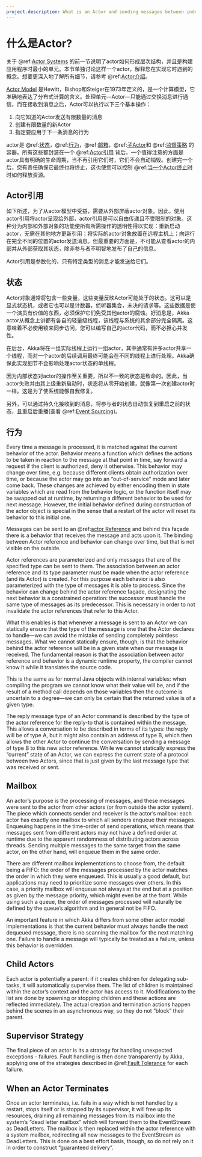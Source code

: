 ```yaml
---
project.description: What is an Actor and sending messages between independent units of computation in Akka.
---
```

# 什么是Actor?

关于 @ref:[Actor Systems](actor-systems.md) 的前一节说明了actor如何形成层次结构，并且是构建应用程序时最小的单元。本节单独讨论这样一个actor，解释您在实现它时遇到的概念。想要更深入地了解所有细节，请参考 @ref:[Actor介绍](../typed/actors.md)。

[Actor Model](http://en.wikipedia.org/wiki/Actor_model) 是Hewitt，Bishop和Steiger在1973年定义的，是一个计算模型，它准确地表达了分布式计算的含义。处理单元—Actor—只能通过交换消息进行通信，而在接收到消息之后，Actor可以执行以下三个基本操作：

  1. 向它知道的Actor发送有限数量的消息
  2. 创建有限数量的新Actor
  3. 指定要应用于下一条消息的行为

actor是 @ref:[状态](#state)，@ref:[行为](#behavior)，@ref:[邮箱](#mailbox)，@ref:[子Actor](#child-actors)和 @ref:[监督策略](#supervisor-strategy) 的容器。所有这些都封装在一个 @ref:[Actor引用](#actor-reference) 背后。一个值得注意的方面是actor具有明确的生命周期，当不再引用它们时，它们不会自动销毁。创建完一个后，您有责任确保它最终也将终止，这也使您可以控制 @ref:[当一个Actor终止时](#when-an-actor-terminates)时如何释放资源。

<a id="actor-reference"></a>
## Actor引用

如下所述，为了从actor模型中受益，需要从外部屏蔽actor对象。因此，使用actor引用将actor呈现给外部，actor引用是可以自由传递且不受限制的对象。这种分为内部和外部对象的功能使所有所需操作的透明性得以实现：重新启动actor，无需在其他地方更新引用；将实际的actor对象放置在远程主机上；向运行在完全不同的位置的actor发送消息。但最重要的方面是，不可能从查看actor的内部并从外部获取其状态，除非参与者不明智地发布了自己的信息。

Actor引用是参数化的，只有特定类型的消息才能发送给它们。

<a id="state"></a>
## 状态

Actor对象通常将包含一些变量，这些变量反映Actor可能处于的状态。这可以是显式状态机，或者它也可以是计数器，侦听器集合，未决的请求等。这些数据是使一个演员有价值的东西，必须保护它们免受其他actor的腐蚀。好消息是，Akka actor从概念上讲都有各自的轻量级线程，该线程与系统的其余部分完全隔离。这意味着不必使用锁来同步访问，您可以编写自己的actor代码，而不必担心并发性。

在后台，Akka将在一组实际线程上运行一组actor，其中通常有许多actor共享一个线程，而对一个actor的后续调用最终可能会在不同的线程上进行处理。Akka确保此实现细节不会影响处理actor状态的单线程。

因为内部状态对actor的操作至关重要，所以不一致的状态是致命的。因此，当actor失败并由其上级重新启动时，状态将从零开始创建，就像第一次创建actor时一样。这是为了使系统能够自我修复。

另外，可以通过持久化接收到的消息，将参与者的状态自动恢复到重启之前的状态，且重启后重播(查看 @ref:[Event Sourcing](../typed/persistence.md))。

## 行为

Every time a message is processed, it is matched against the current behavior
of the actor. Behavior means a function which defines the actions to be taken
in reaction to the message at that point in time, say forward a request if the
client is authorized, deny it otherwise. This behavior may change over time,
e.g. because different clients obtain authorization over time, or because the
actor may go into an “out-of-service” mode and later come back. These changes
are achieved by either encoding them in state variables which are read from the
behavior logic, or the function itself may be swapped out at runtime, by returning
a different behavior to be used for next message. However, the initial behavior defined
during construction of the actor object is special in the sense that a restart
of the actor will reset its behavior to this initial one.

Messages can be sent to an @ref:[actor Reference](#actor-reference) and behind
this façade there is a behavior that receives the message and acts upon it. The
binding between Actor reference and behavior can change over time, but that is not
visible on the outside.

Actor references are parameterized and only messages that are of the specified type
can be sent to them. The association between an actor reference and its type
parameter must be made when the actor reference (and its Actor) is created.
For this purpose each behavior is also parameterized with the type of messages
it is able to process. Since the behavior can change behind the actor reference
façade, designating the next behavior is a constrained operation: the successor
must handle the same type of messages as its predecessor. This is necessary in
order to not invalidate the actor references that refer to this Actor.

What this enables is that whenever a message is sent to an Actor we can
statically ensure that the type of the message is one that the Actor declares
to handle—we can avoid the mistake of sending completely pointless messages.
What we cannot statically ensure, though, is that the behavior behind the
actor reference will be in a given state when our message is received. The
fundamental reason is that the association between actor reference and behavior
is a dynamic runtime property, the compiler cannot know it while it translates
the source code.

This is the same as for normal Java objects with internal variables: when
compiling the program we cannot know what their value will be, and if the
result of a method call depends on those variables then the outcome is
uncertain to a degree—we can only be certain that the returned value is of a
given type.

The reply message type of an Actor command is described by the type of the
actor reference for the reply-to that is contained within the message. This
allows a conversation to be described in terms of its types: the reply will
be of type A, but it might also contain an address of type B, which then allows
the other Actor to continue the conversation by sending a message of type B to
this new actor reference. While we cannot statically express the “current” state
of an Actor, we can express the current state of a protocol between two Actors,
since that is just given by the last message type that was received or sent.

## Mailbox

An actor’s purpose is the processing of messages, and these messages were sent
to the actor from other actors (or from outside the actor system). The piece
which connects sender and receiver is the actor’s mailbox: each actor has
exactly one mailbox to which all senders enqueue their messages. Enqueuing
happens in the time-order of send operations, which means that messages sent
from different actors may not have a defined order at runtime due to the
apparent randomness of distributing actors across threads. Sending multiple
messages to the same target from the same actor, on the other hand, will
enqueue them in the same order.

There are different mailbox implementations to choose from, the default being a
FIFO: the order of the messages processed by the actor matches the order in
which they were enqueued. This is usually a good default, but applications may
need to prioritize some messages over others. In this case, a priority mailbox
will enqueue not always at the end but at a position as given by the message
priority, which might even be at the front. While using such a queue, the order
of messages processed will naturally be defined by the queue’s algorithm and in
general not be FIFO.

An important feature in which Akka differs from some other actor model
implementations is that the current behavior must always handle the next
dequeued message, there is no scanning the mailbox for the next matching one.
Failure to handle a message will typically be treated as a failure, unless this
behavior is overridden.

## Child Actors

Each actor is potentially a parent: if it creates children for delegating
sub-tasks, it will automatically supervise them. The list of children is
maintained within the actor’s context and the actor has access to it.
Modifications to the list are done by spawning or stopping children and
these actions are reflected immediately. The actual creation and termination
actions happen behind the scenes in an asynchronous way, so they do not “block”
their parent.

## Supervisor Strategy

The final piece of an actor is its a strategy for handling unexpected exceptions - failures. 
Fault handling is then done transparently by Akka, applying one of the strategies described 
in @ref:[Fault Tolerance](../typed/fault-tolerance.md) for each failure.

## When an Actor Terminates

Once an actor terminates, i.e. fails in a way which is not handled by a
restart, stops itself or is stopped by its supervisor, it will free up its
resources, draining all remaining messages from its mailbox into the system’s
“dead letter mailbox” which will forward them to the EventStream as DeadLetters.
The mailbox is then replaced within the actor reference with a system mailbox,
redirecting all new messages to the EventStream as DeadLetters. This
is done on a best effort basis, though, so do not rely on it in order to
construct “guaranteed delivery”.
